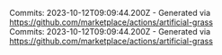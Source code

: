 Commits: 2023-10-12T09:09:44.200Z - Generated via https://github.com/marketplace/actions/artificial-grass
<br>
Commits: 2023-10-12T09:09:44.200Z - Generated via https://github.com/marketplace/actions/artificial-grass
<br>
